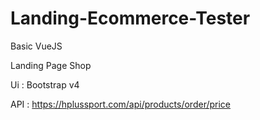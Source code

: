 # Landing-Ecommerce-Tester
Basic VueJS

Landing Page Shop

Ui  : Bootstrap v4

API : https://hplussport.com/api/products/order/price 
